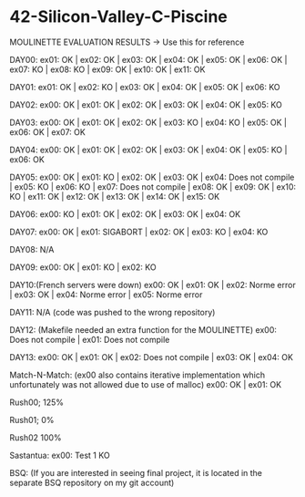 # 42-Silicon-Valley-C-Piscine


MOULINETTE EVALUATION RESULTS -> Use this for reference

DAY00:
ex01: OK | ex02: OK | ex03: OK | ex04: OK | ex05: OK | ex06: OK | ex07: KO | ex08: KO | ex09: OK | ex10: OK | ex11: OK

DAY01:
ex01: OK | ex02: KO | ex03: OK | ex04: OK | ex05: OK | ex06: KO

DAY02:
ex00: OK | ex01: OK | ex02: OK | ex03: OK | ex04: OK | ex05: KO

DAY03:
ex00: OK | ex01: OK | ex02: OK | ex03: KO | ex04: KO | ex05: OK | ex06: OK | ex07: OK

DAY04:
ex00: OK | ex01: OK | ex02: OK | ex03: OK | ex04: OK | ex05: KO | ex06: OK

DAY05:
ex00: OK | ex01: KO | ex02: OK | ex03: OK | ex04: Does not compile | ex05: KO | ex06: KO | ex07: Does not compile | ex08: OK | ex09: OK | ex10: KO | ex11: OK | ex12: OK | ex13: OK | ex14: OK | ex15: OK

DAY06:
ex00: KO | ex01: OK | ex02: OK | ex03: OK | ex04: OK

DAY07:
ex00: OK | ex01: SIGABORT | ex02: OK | ex03: KO | ex04: KO

DAY08:
N/A

DAY09:
ex00: OK | ex01: KO | ex02: KO

DAY10:(French servers were down)
ex00: OK | ex01: OK | ex02: Norme error | ex03: OK | ex04: Norme error | ex05: Norme error

DAY11:
N/A (code was pushed to the wrong repository)

DAY12: (Makefile needed an extra function for the MOULINETTE)
ex00: Does not compile | ex01: Does not compile

DAY13:
ex00: OK | ex01: OK | ex02: Does not compile | ex03: OK | ex04: OK

Match-N-Match: (ex00 also contains iterative implementation which unfortunately was not allowed due to use of malloc)
ex00: OK | ex01: OK

Rush00;
125%

Rush01;
0%

Rush02
100%

Sastantua:
ex00: Test 1 KO

BSQ: (If you are interested in seeing final project, it is located in the separate BSQ repository on my git account)


